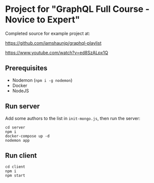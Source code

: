 # Project for "GraphQL Full Course - Novice to Expert"

Completed source for example project at:

https://github.com/iamshaunjp/graphql-playlist

https://www.youtube.com/watch?v=ed8SzALpx1Q

## Prerequisites

* Nodemon (`npm i -g nodemon`)
* Docker
* NodeJS

## Run server

Add some authors to the list in `init-mongo.js`, then run the server:

```
cd server
npm i
docker-compose up -d
nodemon app
```

## Run client

```
cd client
npm i
npm start
```
